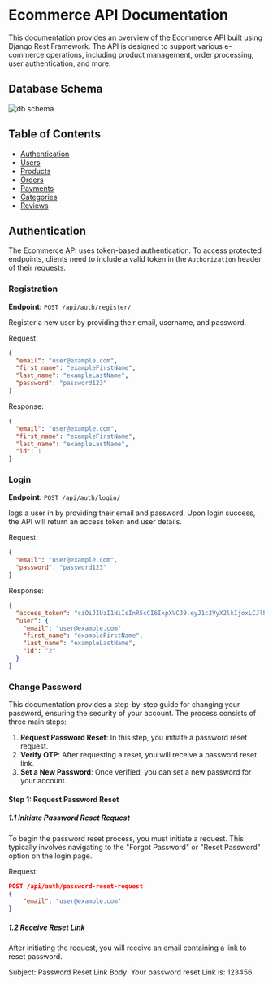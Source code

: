 # Ecommerce API Documentation

This documentation provides an overview of the Ecommerce API built using Django Rest Framework. The API is designed to support various e-commerce operations, including product management, order processing, user authentication, and more.

## Database Schema

![db schema](./static/schema/db-schema.png)

## Table of Contents

- [Authentication](#authentication)
- [Users](#users)
- [Products](#products)
- [Orders](#orders)
- [Payments](#payments)
- [Categories](#categories)
- [Reviews](#reviews)

## Authentication

The Ecommerce API uses token-based authentication. To access protected endpoints, clients need to include a valid token in the `Authorization` header of their requests.

### Registration

**Endpoint:** `POST /api/auth/register/`

Register a new user by providing their email, username, and password.

Request:

```json
{
  "email": "user@example.com",
  "first_name": "exampleFirstName",
  "last_name": "exampleLastName",
  "password": "password123"
}
```

Response:

```json
{
  "email": "user@example.com",
  "first_name": "exampleFirstName",
  "last_name": "exampleLastName",
  "id": 1
}
```

### Login

**Endpoint:** `POST /api/auth/login/`

logs a user in by providing their email and password. Upon login success, the API will return an access token and user details.

Request:

```json
{
  "email": "user@example.com",
  "password": "password123"
}
```

Response:

```json
{
  "access_token": "ciOiJIUzI1NiIsInR5cCI6IkpXVCJ9.eyJ1c2VyX2lkIjoxLCJlbWFpbCI6Im",
  "user": {
    "email": "user@example.com",
    "first_name": "exampleFirstName",
    "last_name": "exampleLastName",
    "id": "2"
  }
}
```

### Change Password

This documentation provides a step-by-step guide for changing your password, ensuring the security of your account. The process consists of three main steps:

1. **Request Password Reset**: In this step, you initiate a password reset request.
2. **Verify OTP**: After requesting a reset, you will receive a password reset link.
3. **Set a New Password**: Once verified, you can set a new password for your account.

#### Step 1: Request Password Reset

##### 1.1 Initiate Password Reset Request

To begin the password reset process, you must initiate a request. This typically involves navigating to the "Forgot Password" or "Reset Password" option on the login page.

Request:

```json
POST /api/auth/password-reset-request
{
    "email": "user@example.com"
}
```

##### 1.2 Receive Reset Link

After initiating the request, you will receive an email containing a link to reset password.

Subject: Password Reset Link
Body: Your password reset Link is: 123456
